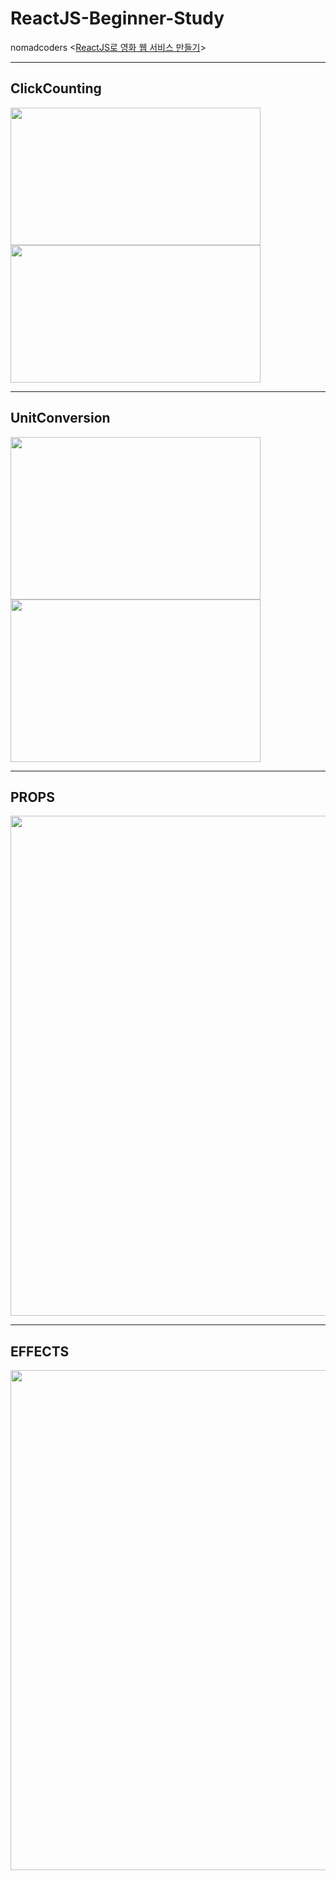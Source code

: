 # ReactJS-Beginner-Study
nomadcoders <[ReactJS로 영화 웹 서비스 만들기](https://nomadcoders.co/react-for-beginners/lobby)>   

---

## ClickCounting  
<img src=https://user-images.githubusercontent.com/97823296/230534354-4a2d4072-ce24-4d46-8bc4-f6446a858843.png width="400" height="220">  <img src=https://user-images.githubusercontent.com/97823296/230534360-ca8c83cb-ca5c-47b3-b465-4abc70eb8d6d.png width="400" height="220">  

---

## UnitConversion  
<img src=https://user-images.githubusercontent.com/97823296/230533428-cd898937-d5a4-4de4-aa8c-9d16fef41aae.png width="400" height="260">  <img src=https://user-images.githubusercontent.com/97823296/230533430-26f600d6-e31c-439c-a35c-ef6baead2a15.png width="400" height="260">  

---

## PROPS
<img src=https://user-images.githubusercontent.com/97823296/230554285-6a369ae1-8253-4653-bbfa-0b7414df35a7.png width="800">  

---

## EFFECTS
<img src=https://user-images.githubusercontent.com/97823296/236842178-cebd7aa1-675c-4046-acba-fed94dfdd4a7.png width="800">
